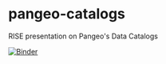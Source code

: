 # pangeo-catalogs
RISE presentation on Pangeo's Data Catalogs

[![Binder](https://binder.pangeo.io/badge_logo.svg)](https://binder.pangeo.io/v2/gh/charlesbluca/pangeo-catalogs/master)
